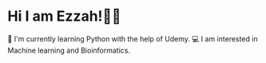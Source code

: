 # Hi I am Ezzah!👧🍕
🍁 I'm currently learning Python with the help of Udemy.
💻 I am interested in Machine learning and Bioinformatics.
